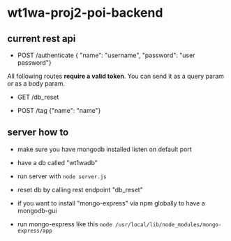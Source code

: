 # wt1wa-proj2-poi-backend

## current rest api

* POST /authenticate { "name": "username", "password": "user password"}

All following routes **require a valid token**. You can send it as a query param or as a body param.

* GET /db_reset

* POST /tag {"name": "name"}

## server how to

* make sure you have mongodb installed listen on default port
* have a db called "wt1wadb"

* run server with `node server.js`

* reset db by calling rest endpoint "db_reset"

* if you want to install "mongo-express" via npm globally to have a mongodb-gui
* run mongo-express like this `node /usr/local/lib/node_modules/mongo-express/app`
